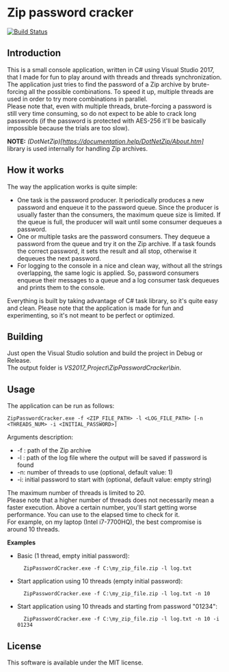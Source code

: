 # Zip password cracker

[![Build Status](https://travis-ci.com/ebellocchia/zip_password_cracker.svg?branch=master)](https://travis-ci.com/ebellocchia/zip_password_cracker)

## Introduction

This is a small console application, written in C# using Visual Studio 2017, that I made for fun to play around with threads and threads synchronization.\
The application just tries to find the password of a Zip archive by brute-forcing all the possible combinations. To speed it up, multiple threads are used in order to try more combinations in parallel.\
Please note that, even with multiple threads, brute-forcing a password is still very time consuming, so do not expect to be able to crack long passwords (if the password is protected with AES-256 it'll be basically impossible because the trials are too slow).

**NOTE:** *(DotNetZip)[https://documentation.help/DotNetZip/About.htm]* library is used internally for handling Zip archives.

## How it works

The way the application works is quite simple:
- One task is the password producer. It periodically produces a new password and enqueue it to the password queue. Since the producer is usually faster than the consumers, the maximum queue size is limited. If the queue is full, the producer will wait until some consumer dequeues a password.
- One or multiple tasks are the password consumers. They dequeue a password from the queue and try it on the Zip archive. If a task founds the correct password, it sets the result and all stop, otherwise it dequeues the next password.
- For logging to the console in a nice and clean way, without all the strings overlapping, the same logic is applied. So, password consumers enqueue their messages to a queue and a log consumer task dequeues and prints them to the console.

Everything is built by taking advantage of C# task library, so it's quite easy and clean.
Please note that the application is made for fun and experimenting, so it's not meant to be perfect or optimized.

## Building

Just open the Visual Studio solution and build the project in Debug or Release.\
The output folder is *VS2017_Project\ZipPasswordCracker\bin*.

## Usage

The application can be run as follows:

    ZipPasswordCracker.exe -f <ZIP_FILE_PATH> -l <LOG_FILE_PATH> [-n <THREADS_NUM> -i <INITIAL_PASSWORD>]

Arguments description:
- -f : path of the Zip archive
- -l : path of the log file where the output will be saved if password is found
- -n: number of threads to use (optional, default value: 1)
- -i: initial password to start with (optional, default value: empty string)

The maximum number of threads is limited to 20.\
Please note that a higher number of threads does not necessarily mean a faster execution. Above a certain number, you'll start getting worse performance. You can use to the elapsed time to check for it.\
For example, on my laptop (Intel i7-7700HQ), the best compromise is around 10 threads.

**Examples**

- Basic (1 thread, empty initial password):

        ZipPasswordCracker.exe -f C:\my_zip_file.zip -l log.txt

- Start application using 10 threads (empty initial password):

        ZipPasswordCracker.exe -f C:\my_zip_file.zip -l log.txt -n 10

- Start application using 10 threads and starting from password "01234":

        ZipPasswordCracker.exe -f C:\my_zip_file.zip -l log.txt -n 10 -i 01234

## License

This software is available under the MIT license.
